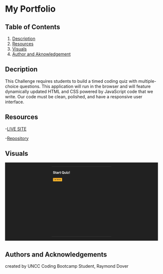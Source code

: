 # My Portfolio

## Table of Contents

1. [Description](#description)
2. [Resources](#resources)
3. [Visuals](#visuals)
4. [Author and Aknowledgement](#author-and-aknowledgements)

## Decription

This Challenge requires students to build a timed coding quiz with multiple-choice questions. This application will run in the browser and will feature dynamically updated HTML and CSS powered by JavaScript code that we write. Our code must be clean, polished, and have a responsive user interface.

## Resources

-[LIVE SITE](https://github.com/raydover/code-quiz)

-[Repository](https://git@github.com:raydover/code-quiz.git)

## Visuals

![My Portfolio Screen Shot](./assets/css/Code-Quiz.png)

## Authors and Acknowledgements

created by UNCC Coding Bootcamp Student, Raymond Dover
